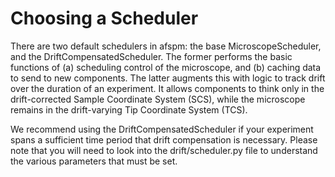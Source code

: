 # Choosing a Scheduler

There are two default schedulers in afspm: the base MicroscopeScheduler, and the DriftCompensatedScheduler. The former performs the basic functions of (a) scheduling control of the microscope, and (b) caching data to send to new components. The latter augments this with logic to track drift over the duration of an experiment. It allows components to think only in the drift-corrected Sample Coordinate System (SCS), while the microscope remains in the drift-varying Tip Coordinate System (TCS).

We recommend using the DriftCompensatedScheduler if your experiment spans a sufficient time period that drift compensation is necessary. Please note that you will need to look into the drift/scheduler.py file to understand the various parameters that must be set.

